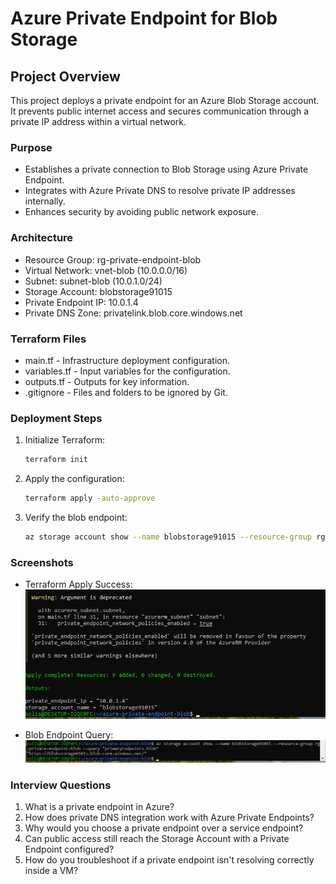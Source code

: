 
# Azure Private Endpoint for Blob Storage

## Project Overview
This project deploys a private endpoint for an Azure Blob Storage account. It prevents public internet access and secures communication through a private IP address within a virtual network.

### Purpose
- Establishes a private connection to Blob Storage using Azure Private Endpoint.
- Integrates with Azure Private DNS to resolve private IP addresses internally.
- Enhances security by avoiding public network exposure.

### Architecture
- Resource Group: rg-private-endpoint-blob
- Virtual Network: vnet-blob (10.0.0.0/16)
- Subnet: subnet-blob (10.0.1.0/24)
- Storage Account: blobstorage91015
- Private Endpoint IP: 10.0.1.4
- Private DNS Zone: privatelink.blob.core.windows.net

### Terraform Files
- main.tf - Infrastructure deployment configuration.
- variables.tf - Input variables for the configuration.
- outputs.tf - Outputs for key information.
- .gitignore - Files and folders to be ignored by Git.

### Deployment Steps
1. Initialize Terraform:
   ```bash
   terraform init
   ```

2. Apply the configuration:
   ```bash
   terraform apply -auto-approve
   ```

3. Verify the blob endpoint:
   ```bash
   az storage account show --name blobstorage91015 --resource-group rg-private-endpoint-blob --query "primaryEndpoints.blob"
   ```

### Screenshots
- Terraform Apply Success:  
  ![Terraform Apply Success](./screenshots/tf-apply-success.png)

- Blob Endpoint Query:  
  ![Blob Endpoint Query](./screenshots/blob-endpoint-query.png)

### Interview Questions
1. What is a private endpoint in Azure?
2. How does private DNS integration work with Azure Private Endpoints?
3. Why would you choose a private endpoint over a service endpoint?
4. Can public access still reach the Storage Account with a Private Endpoint configured?
5. How do you troubleshoot if a private endpoint isn't resolving correctly inside a VM?

